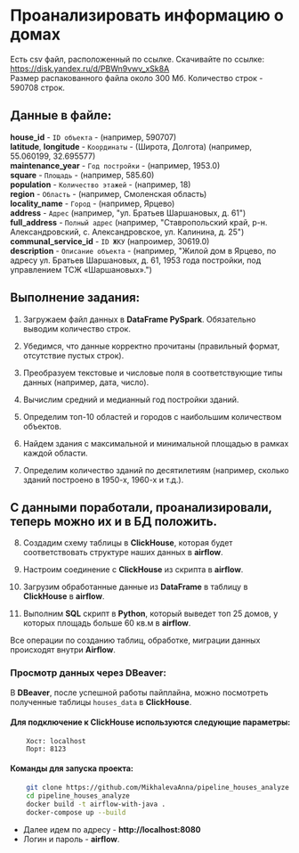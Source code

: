 # Проанализировать информацию о домах

Есть csv файл, расположенный по ссылке. Скачивайте по ссылке: https://disk.yandex.ru/d/PBWn9vwv_xSk8A <br>
Размер распакованного файла около 300 Мб. Количество строк - 590708 строк.

## Данные в файле:
**house_id** - `ID объекта` - (например, 590707) <br>
**latitude**, **longitude** - `Координаты` - (Широта, Долгота) (например, 55.060199, 32.695577) <br>
**maintenance_year** - `Год постройки` - (например, 1953.0) <br>
**square** - `Площадь` - (например, 585.60) <br>
**population** - `Количество этажей` - (например, 18) <br>
**region** - `Область`  - (например, Смоленская область) <br> 
**locality_name** - `Город` - (например, Ярцево) <br>
**address** - `Адрес` (например, "ул. Братьев Шаршановых, д. 61") <br>
**full_address** - `Полный адрес` (например,  "Ставропольский край, р-н. Александровский, с. Александровское, ул. Калинина, д. 25") <br>
**communal_service_id** - `ID ЖКУ` (напроимер, 30619.0) <br>
**description** - `Описание объекта` - (например, "Жилой дом в Ярцево, по адресу ул. Братьев Шаршановых, д. 61, 1953 года постройки, под управлением ТСЖ «Шаршановых».") <br>

## Выполнение задания:

1. Загружаем файл данных в **DataFrame PySpark**. Обязательно выводим количество строк. <br>

2. Убедимся, что данные корректно прочитаны (правильный формат, отсутствие пустых строк). <br>

3. Преобразуем текстовые и числовые поля в соответствующие типы данных (например, дата, число). <br>
 
4. Вычислим средний и медианный год постройки зданий. <br>

5. Определим топ-10 областей и городов с наибольшим количеством объектов. <br>

6. Найдем здания с максимальной и минимальной площадью в рамках каждой области. <br>

7. Определим количество зданий по десятилетиям (например, сколько зданий построено в 1950-х, 1960-х и т.д.). <br>

## С данными поработали, проанализировали, теперь можно их и в БД положить. 

8. Создадим схему таблицы в **ClickHouse**, которая будет соответствовать структуре наших данных в **airflow**. <br>

9. Настроим соединение с **ClickHouse** из скрипта в **airflow**. <br>

10. Загрузим обработанные данные из **DataFrame** в таблицу в **ClickHouse** в **airflow**. <br>

11. Выполним **SQL** скрипт в **Python**, который выведет топ 25 домов, у которых площадь больше 60 кв.м в **airflow**. <br>

Все операции по созданию таблиц, обработке, миграции данных происходят внутри **Airflow**.


### Просмотр данных через DBeaver:
В **DBeaver**, после успешной работы пайплайна, можно посмотреть полученные таблицы `houses_data` в **ClickHouse**.


#### Для подключение к **ClickHouse** используются следующие параметры:
```
    Хост: localhost
    Порт: 8123
```
#### Команды для запуска проекта:
```bash
    git clone https://github.com/MikhalevaAnna/pipeline_houses_analyze.git
    cd pipeline_houses_analyze
    docker build -t airflow-with-java .
    docker-compose up --build
```
    
- Далее идем по адресу - **http://localhost:8080**
- Логин и пароль - **airflow**.
